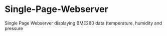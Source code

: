 # Single-Page-Webserver
Single Page Webserver displaying BME280 data (temperature, humidity and pressure
